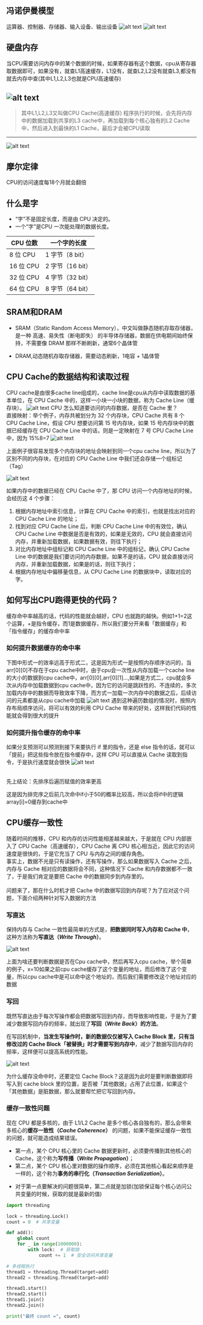 ## 冯诺伊曼模型
运算器、控制器、存储器、输入设备、输出设备
![alt text](image.png)
![alt text](image-1.png)

## 硬盘内存
当CPU需要访问内存中的某个数据的时候，如果寄存器有这个数据，cpu从寄存器取数据即可，如果没有，就查L1高速缓存，L1没有，就查L2,L2没有就查L3,都没有就去内存中查(其中L1,L2,L3也就是CPU高速缓存)

![alt text](image-3.png)
---
> 其中L1,L2,L3又叫做CPU Cache(高速缓存)
程序执行的时候，会先将内存中的数据加载到共享的L3 cache中，再加载到每个核心独有的L2 Cache中，然后进入到最快的L1 Cache，最后才会被CPU读取

---
![alt text](image-2.png)
## 摩尔定律
CPU的访问速度每18个月就会翻倍

## 什么是字
- “字”不是固定长度，而是由 CPU 决定的。
- 一个“字”是CPU 一次能处理的数据长度。

| CPU 位数   | 一个字的长度       |
| -------- | ------------ |
| 8 位 CPU  | 1 字节（8 bit）  |
| 16 位 CPU | 2 字节（16 bit） |
| 32 位 CPU | 4 字节（32 bit） |
| 64 位 CPU | 8 字节（64 bit） |

## SRAM和DRAM
- SRAM（Static Random Access Memory），中文叫做静态随机存取存储器，是一种 高速、易失性（断电即失） 的半导体存储器，数据在供电期间始终保持，不需要像 DRAM 那样不断刷新，通常6个晶体管

- DRAM,动态随机存取存储器，需要动态刷新，1电容 + 1晶体管

## CPU Cache的数据结构和读取过程
CPU cache是由很多cache line组成的，cache line是cpu从内存中读取数据的基本单位，在 CPU Cache 中的，这样一小块一小块的数据，称为 Cache Line（缓存块）。
![alt text](image-4.png)
CPU 怎么知道要访问的内存数据，是否在 Cache 里？
<br>
直接映射：举个例子，内存共被划分为 32 个内存块，CPU Cache 共有 8 个 CPU Cache Line，假设 CPU 想要访问第 15 号内存块，如果 15 号内存块中的数据已经缓存在 CPU Cache Line 中的话，则是一定映射在 7 号 CPU Cache Line 中，因为 15%8=7
![alt text](image-5.png)

上面例子很容易发现多个内存块的地址会映射到同一个cpu cache line，所以为了区别不同的内存块，在对应的 CPU Cache Line 中我们还会存储一个组标记（Tag）

![alt text](image-6.png)

如果内存中的数据已经在 CPU Cache 中了，那 CPU 访问一个内存地址的时候，会经历这 4 个步骤：
1. 根据内存地址中索引信息，计算在 CPU Cache 中的索引，也就是找出对应的 CPU Cache Line 的地址；
2. 找到对应 CPU Cache Line 后，判断 CPU Cache Line 中的有效位，确认 CPU Cache Line 中数据是否是有效的，如果是无效的，CPU 就会直接访问内存，并重新加载数据，如果数据有效，则往下执行；
3. 对比内存地址中组标记和 CPU Cache Line 中的组标记，确认 CPU Cache Line 中的数据是我们要访问的内存数据，如果不是的话，CPU 就会直接访问内存，并重新加载数据，如果是的话，则往下执行；
4. 根据内存地址中偏移量信息，从 CPU Cache Line 的数据块中，读取对应的字。

## 如何写出CPU跑得更快的代码？
缓存命中率越高的话，代码的性能就会越好，CPU 也就跑的越快。例如1+1=2这个运算，+是指令缓存，而1是数据缓存，所以我们要分开来看「数据缓存」和「指令缓存」的缓存命中率

### 如何提升数据缓存的命中率
下图中形式一的效率远高于形式二，这是因为形式一是按照内存顺序访问的，当arr[0][0]不存在于cpu cache中时，由于cpu会一次性从内存加载一个cache line的大小的数据到cpu cache中，arr[0][0],arr[0][1]...,如果是方式二，cpu就会多次从内存中加载数据到cpu cache中，因为它的访问是跳跃性的、不连续的，多次加载内存中的数据而导致效率下降，而方式一加载一次内存中的数据之后，后续访问的元素都是从cpu cache中加载
![alt text](image-7.png)
遇到这种遍历数组的情况时，按照内存布局顺序访问，将可以有效的利用 CPU Cache 带来的好处，这样我们代码的性能就会得到很大的提升

### 如何提升指令缓存的命中率
如果分支预测可以预测到接下来要执行 if 里的指令，还是 else 指令的话，就可以「提前」把这些指令放在指令缓存中，这样 CPU 可以直接从 Cache 读取到指令，于是执行速度就会很快
![alt text](image-8.png)

<br>
先上结论：先排序后遍历赋值的效率更高
<br>

这是因为排完序之后前几次命中if小于50的概率比较高，所以会将if中的逻辑array[i]=0缓存到cache中

## CPU缓存一致性
随着时间的推移，CPU 和内存的访问性能相差越来越大，于是就在 CPU 内部嵌入了 CPU Cache（高速缓存），CPU Cache 离 CPU 核心相当近，因此它的访问速度是很快的，于是它充当了 CPU 与内存之间的缓存角色。
<br>
事实上，数据不光是只有读操作，还有写操作，那么如果数据写入 Cache 之后，内存与 Cache 相对应的数据将会不同，这种情况下 Cache 和内存数据都不一致了，于是我们肯定是要把 Cache 中的数据同步到内存里的。
<br><br>
问题来了，那在什么时机才把 Cache 中的数据写回到内存呢？为了应对这个问题，下面介绍两种针对写入数据的方法

### 写直达
<p>保持内存与 Cache 一致性最简单的方式是，<strong>把数据同时写入内存和 Cache 中</strong>，这种方法称为<strong>写直达（<em>Write Through</em>）</strong>。</p>


![alt text](image-10.png)

上面为啥还要判断数据是否在Cpu cache中，然后再写入cpu cache，举个简单的例子，x=10如果之前cpu cache缓存了这个变量的地址，而后修改了这个变量，所以cpu cache中是可以命中这个地址的，而后我们需要修改这个地址对应的数据


### 写回
<p>既然写直达由于每次写操作都会把数据写回到内存，而导致影响性能，于是为了要减少数据写回内存的频率，就出现了<strong>写回（<em>Write Back</em>）的方法</strong>。</p>
<p>在写回机制中，<strong>当发生写操作时，新的数据仅仅被写入 Cache Block 里，只有当修改过的 Cache Block「被替换」时才需要写到内存中</strong>，减少了数据写回内存的频率，这样便可以提高系统的性能。</p>


![alt text](image-11.png)

<p>为什么缓存没命中时，还要定位 Cache Block？这是因为此时是要判断数据即将写入到 cache block 里的位置，是否被「其他数据」占用了此位置，如果这个「其他数据」是脏数据，那么就要帮忙把它写回到内存。</p>

### 缓存一致性问题
<p>现在 CPU 都是多核的，由于 L1/L2 Cache 是多个核心各自独有的，那么会带来多核心的<strong>缓存一致性（<em>Cache Coherence</em>）</strong> 的问题，如果不能保证缓存一致性的问题，就可能造成结果错误。</p>

<ul><li>第一点，某个 CPU 核心里的 Cache 数据更新时，必须要传播到其他核心的 Cache，这个称为<strong>写传播（<em>Write Propagation</em>）</strong>；</li> <li>第二点，某个 CPU 核心里对数据的操作顺序，必须在其他核心看起来顺序是一样的，这个称为<strong>事务的串行化（<em>Transaction Serialization</em>）</strong>。</li></ul>

- 对于第一点要解决的问题很简单，第二点就是加锁(加锁保证每个核心访问公共变量的时候，获取的就是最新的值)

```python
import threading

lock = threading.Lock()
count = 0  # 共享变量

def add():
    global count
    for _ in range(1000000):
        with lock:  # 获取锁
            count += 1  # 安全访问共享变量

# 多线程执行
thread1 = threading.Thread(target=add)
thread2 = threading.Thread(target=add)

thread1.start()
thread2.start()
thread1.join()
thread2.join()

print("最终 count =", count)

```